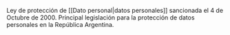 Ley de protección de [[Dato personal|datos personales]] sancionada el 4 de Octubre de 2000.
Principal legislación para la protección de datos personales en la República Argentina.